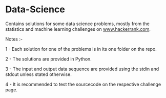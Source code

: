 Data-Science
============

Contains solutions for some data science problems, mostly from the statistics and machine learning challenges 
on www.hackerrank.com.

Notes :-

1 - Each solution for one of the problems is in its one folder on the repo.

2 - The solutions are provided in Python.

3 - The input and output data sequence are provided using the stdin and stdout unless stated otherwise.

4 - It is recommended to test the sourcecode on the respective challenge page.
